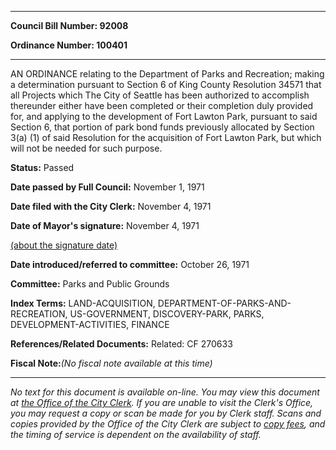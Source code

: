 

********

**Council Bill Number: 92008**
   
**Ordinance Number: 100401**
********

 AN ORDINANCE relating to the Department of Parks and Recreation; making a determination pursuant to Section 6 of King County Resolution 34571 that all Projects which The City of Seattle has been authorized to accomplish thereunder either have been completed or their completion duly provided for, and applying to the development of Fort Lawton Park, pursuant to said Section 6, that portion of park bond funds previously allocated by Section 3(a) (1) of said Resolution for the acquisition of Fort Lawton Park, but which will not be needed for such purpose.

**Status:** Passed
   
**Date passed by Full Council:** November 1, 1971
   
**Date filed with the City Clerk:** November 4, 1971
   
**Date of Mayor's signature:** November 4, 1971
   
[(about the signature date)](/~public/approvaldate.htm)
   
   
   
**Date introduced/referred to committee:** October 26, 1971
   
**Committee:** Parks and Public Grounds
   
   
**Index Terms:** LAND-ACQUISITION, DEPARTMENT-OF-PARKS-AND-RECREATION, US-GOVERNMENT, DISCOVERY-PARK, PARKS, DEVELOPMENT-ACTIVITIES, FINANCE

**References/Related Documents:** Related: CF 270633

**Fiscal Note:**_(No fiscal note available at this time)_
********

_No text for this document is available on-line. You may view this document at [the Office of the City Clerk](http://www.seattle.gov/leg/clerk/contactUs.htm). If you are unable to visit the Clerk's Office, you may request a copy or scan be made for you by Clerk staff. Scans and copies provided by the Office of the City Clerk are subject to [copy fees](http://clerk.seattle.gov/~public/clerkfees.htm), and the timing of service is dependent on the availability of staff._

